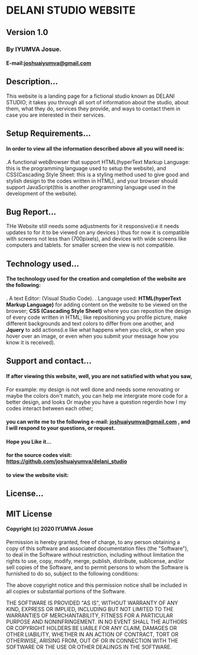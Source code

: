 # DELANI STUDIO WEBSITE
## Version 1.0
### By IYUMVA Josue.
#### E-mail:joshuaiyumva@gmail.com
##
## Description...
This website is a landing page for a fictional studio known as DELANI STUDIO; it takes you through all sort of information about the studio, about them, what they do, services they provide, and ways to contact them in case you are interested in their services.

## Setup Requirements...
#### In order to view all the information described  above all you will need is:
 .A functional webBrowser that support HTML(hyperText Markup Language: this is the programming language used to setup the website), and CSS(Cascading Style Sheet: this is a styling method used to give good and stylish design to the codes written in HTML), and your browser should support JavaScript(this is another programming language used in the development of the website).

## Bug Report...
 THe Website still needs some adjustments for it responsive(i.e it needs updates to for it to be viewed on any devices ) thus for now it is compatible with screens not less than (700pixels), and devices with wide screens like computers and tablets. for smaller screen the view is not compatible.

## Technology used...
#### The technology used for the creation and completion of the website are the following:
. A text Editor: (Visual Studio Code).
. Language used: **HTML(hyperText Markup Language)** for adding content on the website to be viewed on the browser; **CSS (Cascading Style Sheet)** where you can repostion the design of every code written in HTML; like repositioning you profile picture, make different backgrounds and text colors to differ from one another, and **Jquery** to add actions(i.e like what happens when you click, or when you hover over an image, or even when you submit your message how you know it is received).

## Support and contact...
#### If after viewing this website, well, you are not satisfied with what you saw,
For example: my design is not well done and needs some renovating or maybe the colors don't match, you can help me intergrate more code for a better design, and looks
Or maybe you have a question regerdin how I my codes interact between each other;
#### you can write me to the following e-mail: joshuaiyumva@gmail.com , and I will respond to your questions, or request. 

#### Hope you Like it...
#### for the source codes visit: https://github.com/joshuaiyumva/delani_studio
#### to view the website visit: 

## License...

## MIT License

#### Copyright (c) 2020 IYUMVA Josue

 Permission is hereby granted, free of charge, to any person obtaining a copy
 of this software and associated documentation files (the "Software"), to deal
 in the Software without restriction, including without limitation the rights
 to use, copy, modify, merge, publish, distribute, sublicense, and/or sell
 copies of the Software, and to permit persons to whom the Software is
 furnished to do so, subject to the following conditions:
 
 The above copyright notice and this permission notice shall be included in all
 copies or substantial portions of the Software.
 
 THE SOFTWARE IS PROVIDED "AS IS", WITHOUT WARRANTY OF ANY KIND, EXPRESS OR
 IMPLIED, INCLUDING BUT NOT LIMITED TO THE WARRANTIES OF MERCHANTABILITY,
 FITNESS FOR A PARTICULAR PURPOSE AND NONINFRINGEMENT. IN NO EVENT SHALL THE
 AUTHORS OR COPYRIGHT HOLDERS BE LIABLE FOR ANY CLAIM, DAMAGES OR OTHER
 LIABILITY, WHETHER IN AN ACTION OF CONTRACT, TORT OR OTHERWISE, ARISING FROM,
 OUT OF OR IN CONNECTION WITH THE SOFTWARE OR THE USE OR OTHER DEALINGS IN THE
 SOFTWARE.

